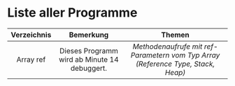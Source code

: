 # Liste aller Programme

|Verzeichnis|Bemerkung|Themen|
|:---:|:---:|:---:|
|Array ref|Dieses Programm wird ab Minute 14 debuggert.|*Methodenaufrufe mit ref-Parametern vom Typ Array (Reference Type, Stack, Heap)*|
